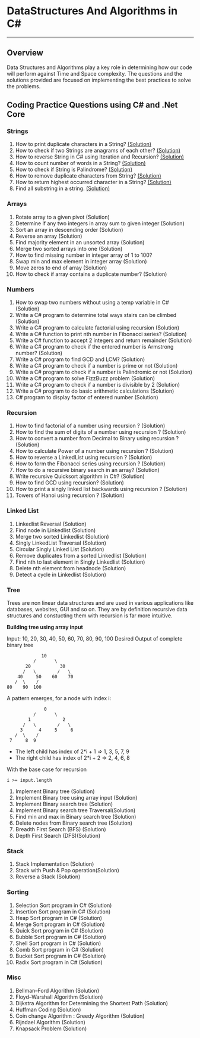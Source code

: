  # DataStructures And Algorithms in C#

---

## Overview

Data Structures and Algorithms play a key role in determining how our code will perform against Time and Space complexity. The questions and the solutions provided are focused on implementing the best practices to solve the problems.

## Coding Practice Questions using C# and .Net Core

### Strings 

1. How to print duplicate characters in a String? [(Solution)](https://github.com/neetamlimbu/DataStructuresAndAlgorithms/tree/master/Strings/DuplicateCharacters) 
2. How to check if two Strings are anagrams of each other? [(Solution)](https://github.com/neetamlimbu/DataStructuresAndAlgorithms/tree/master/Strings/Anagrams)
3. How to reverse String in C# using Iteration and Recursion? [(Solution)](https://github.com/neetamlimbu/DataStructuresAndAlgorithms/tree/master/Strings/ReverseString)
4. How to count number of words in a String? [(Solution)](https://github.com/neetamlimbu/DataStructuresAndAlgorithms/tree/master/Strings/WordCount)
5. How to check if String is Palindrome? [(Solution)](https://github.com/neetamlimbu/DataStructuresAndAlgorithms/tree/master/Strings/Palindrome)
6. How to remove duplicate characters from String? [(Solution)](https://github.com/neetamlimbu/DataStructuresAndAlgorithms/tree/master/Strings/RemoveDuplicateCharacters)
7. How to return highest occurred character in a String? [(Solution)](https://github.com/neetamlimbu/DataStructuresAndAlgorithms/tree/master/Strings/HighestOccurredCharacter)
8. Find all substring in a string. [(Solution)](https://github.com/neetamlimbu/DataStructuresAndAlgorithms/tree/master/Strings/SubstringInAString)

### Arrays

1. Rotate array to a given pivot (Solution)
2. Determine if any two integers in array sum to given integer (Solution)
3. Sort an array in descending order (Solution)
4. Reverse an array (Solution)
5. Find majority element in an unsorted array (Solution)
6. Merge two sorted arrays into one (Solution)
7. How to find missing number in integer array of 1 to 100?
8. Swap min and max element in integer array (Solution)
9. Move zeros to end of array (Solution)
10. How to check if array contains a duplicate number? (Solution)

### Numbers

1. How to swap two numbers without using a temp variable in C# (Solution)
2. Write a C# program to determine total ways stairs can be climbed (Solution)
3. Write a C# program to calculate factorial using recursion (Solution)
4. Write a C# function to print nth number in Fibonacci series? (Solution)
5. Write a C# function to accept 2 integers and return remainder (Solution)
6. Write a C# program to check if the entered number is Armstrong number? (Solution)
7. Write a C# program to find GCD and LCM? (Solution)
8. Write a C# program to check if a number is prime or not (Solution)
9. Write a C# program to check if a number is Palindromic or not (Solution)
10. Write a C# program to solve FizzBuzz problem (Solution)
11. Write a C# program to check if a number is divisible by 2 (Solution)
12. Write a C# program to do basic arithmetic calculations (Solution)
13. C# program to display factor of entered number (Solution)

### Recursion

1. How to find factorial of a number using recursion ? (Solution)
2. How to find the sum of digits of a number using recursion ? (Solution)
3. How to convert a number from Decimal to Binary using recursion ? (Solution)
4. How to calculate Power of a number using recursion ? (Solution)
5. How to reverse a LinkedList using recursion ? (Solution)
6. How to form the Fibonacci series using recursion ? (Solution)
7. How to do a recursive binary search in an array? (Solution)
8. Write recursive Quicksort algorithm in C#? (Solution)
9. How to find GCD using recursion? (Solution)
10. How to print a singly linked list backwards using recursion ? (Solution)
11. Towers of Hanoi using recursion ? (Solution)

### Linked List

1. Linkedlist Reversal (Solution)
2. Find node in Linkedlist (Solution)
3. Merge two sorted Linkedlist (Solution)
4. Singly LinkedList Traversal (Solution)
5. Circular Singly Linked List (Solution)
6. Remove duplicates from a sorted Linkedlist (Solution)
7. Find nth to last element in Singly Linkedlist (Solution)
8. Delete nth element from headnode (Solution)
9. Detect a cycle in Linkedlist (Solution)

### Tree
Trees are non linear data structures and are used in various applications like databases, websites, GUI and so on. They are by definition recursive data structures and constucting them with recursion is far more intuitive.

**Building tree using array input**

Input: 10, 20, 30, 40, 50, 60, 70, 80, 90, 100
Desired Output of complete binary tree

                 10                               
              /       \
           20           30
          /   \        /   \
        40     50    60    70
       /  \    /
    80    90  100

A pattern emerges, for a node with index i:

                  0                               
              /       \
            1            2
          /   \        /   \
         3      4     5     6
       /  \    /
     7     8  9

- The left child has index of 2*i + 1   => 1, 3, 5, 7, 9
- The right child has index of 2*i + 2  => 2, 4, 6, 8

With the base case for recursion

`i >= input.length`

1. Implement Binary tree (Solution)
2. Implement Binary tree using array input (Solution)
3. Implement Binary search tree (Solution)
4. Implement Binary search tree Traversal(Solution)
5. Find min and max in Binary search tree (Solution)
6. Delete nodes from Binary search tree (Solution)
7. Breadth First Search (BFS) (Solution)
8. Depth First Search (DFS)(Solution)

### Stack

1. Stack Implementation (Solution)
2. Stack with Push & Pop operation(Solution)
3. Reverse a Stack (Solution)

### Sorting

1. Selection Sort program in C# (Solution)
2. Insertion Sort program in C# (Solution)
3. Heap Sort program in C# (Solution)
4. Merge Sort program in C# (Solution)
5. Quick Sort program in C# (Solution)
6. Bubble Sort program  in C# (Solution)
7. Shell Sort program in C# (Solution)
8. Comb Sort program in C# (Solution)
9. Bucket Sort program in C# (Solution)
10. Radix Sort program in C# (Solution)

### Misc

1. Bellman–Ford Algorithm (Solution)
2. Floyd–Warshall Algorithm (Solution)
3. Dijkstra Algorithm for Determining the Shortest Path (Solution)
4. Huffman Coding (Solution)
5. Coin change Algorithm : Greedy Algorithm (Solution)
6. Rijndael Algorithm (Solution)
7. Knapsack Problem (Solution)
